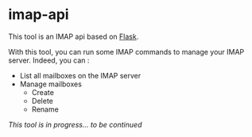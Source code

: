 # imap-api

This tool is an IMAP api based on [Flask](http://flask.pocoo.org/).

With this tool, you can run some IMAP commands to manage your IMAP server. Indeed, you can :
* List all mailboxes on the IMAP server
* Manage mailboxes
  * Create
  * Delete
  * Rename

*This tool is in progress... to be continued*
